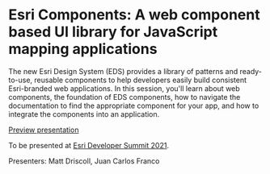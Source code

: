 # Esri Components: A web component based UI library for JavaScript mapping applications

The new Esri Design System (EDS) provides a library of patterns and ready-to-use, reusable components to help developers easily build consistent Esri-branded web applications. In this session, you'll learn about web components, the foundation of EDS components, how to navigate the documentation to find the appropriate component for your app, and how to integrate the components into an application.

[Preview presentation](https://jcfranco.github.io/dev-summit-2021-esri-components/slides/#/)

To be presented at [Esri Developer Summit 2021](http://www.esri.com/events/devsummit).

Presenters: Matt Driscoll, Juan Carlos Franco
